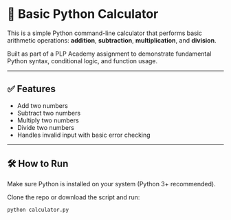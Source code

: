 # 🧮 Basic Python Calculator

This is a simple Python command-line calculator that performs basic arithmetic operations: **addition**, **subtraction**, **multiplication**, and **division**.

Built as part of a PLP Academy assignment to demonstrate fundamental Python syntax, conditional logic, and function usage.

---

## ✅ Features

- Add two numbers
- Subtract two numbers
- Multiply two numbers
- Divide two numbers
- Handles invalid input with basic error checking

---

## 🛠 How to Run

Make sure Python is installed on your system (Python 3+ recommended).

Clone the repo or download the script and run:

```bash
python calculator.py
